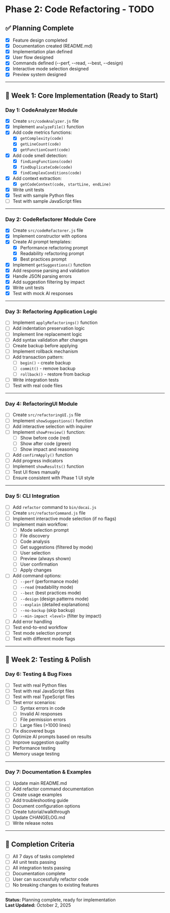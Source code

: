 # Phase 2: Code Refactoring - TODO

## ✅ Planning Complete

- [x] Feature design completed
- [x] Documentation created (README.md)
- [x] Implementation plan defined
- [x] User flow designed
- [x] Commands defined (--perf, --read, --best, --design)
- [x] Interactive mode selection designed
- [x] Preview system designed

---

## 📅 Week 1: Core Implementation (Ready to Start)

### Day 1: CodeAnalyzer Module
- [x] Create `src/codeAnalyzer.js` file
- [x] Implement `analyzeFile()` function
- [x] Add code metrics functions:
  - [x] `getComplexity(code)`
  - [x] `getLineCount(code)`
  - [x] `getFunctionCount(code)`
- [x] Add code smell detection:
  - [x] `findLongFunctions(code)`
  - [x] `findDuplicateCode(code)`
  - [x] `findComplexConditions(code)`
- [x] Add context extraction:
  - [x] `getCodeContext(code, startLine, endLine)`
- [x] Write unit tests
- [x] Test with sample Python files
- [ ] Test with sample JavaScript files

---

### Day 2: CodeRefactorer Module Core
- [x] Create `src/codeRefactorer.js` file
- [x] Implement constructor with options
- [x] Create AI prompt templates:
  - [x] Performance refactoring prompt
  - [x] Readability refactoring prompt
  - [x] Best practices prompt
- [x] Implement `getSuggestions()` function
- [x] Add response parsing and validation
- [x] Handle JSON parsing errors
- [x] Add suggestion filtering by impact
- [x] Write unit tests
- [x] Test with mock AI responses

---

### Day 3: Refactoring Application Logic
- [ ] Implement `applyRefactorings()` function
- [ ] Add indentation preservation logic
- [ ] Implement line replacement logic
- [ ] Add syntax validation after changes
- [ ] Create backup before applying
- [ ] Implement rollback mechanism
- [ ] Add transaction pattern:
  - [ ] `begin()` - create backup
  - [ ] `commit()` - remove backup
  - [ ] `rollback()` - restore from backup
- [ ] Write integration tests
- [ ] Test with real code files

---

### Day 4: RefactoringUI Module
- [ ] Create `src/refactoringUI.js` file
- [ ] Implement `showSuggestions()` function
- [ ] Add interactive selection with inquirer
- [ ] Implement `showPreview()` function:
  - [ ] Show before code (red)
  - [ ] Show after code (green)
  - [ ] Show impact and reasoning
- [ ] Add `confirmApply()` function
- [ ] Add progress indicators
- [ ] Implement `showResults()` function
- [ ] Test UI flows manually
- [ ] Ensure consistent with Phase 1 UI style

---

### Day 5: CLI Integration
- [ ] Add `refactor` command to `bin/docai.js`
- [ ] Create `src/refactorCommand.js` file
- [ ] Implement interactive mode selection (if no flags)
- [ ] Implement main workflow:
  - [ ] Mode selection prompt
  - [ ] File discovery
  - [ ] Code analysis
  - [ ] Get suggestions (filtered by mode)
  - [ ] User selection
  - [ ] Preview (always shown)
  - [ ] User confirmation
  - [ ] Apply changes
- [ ] Add command options:
  - [ ] `--perf` (performance mode)
  - [ ] `--read` (readability mode)
  - [ ] `--best` (best practices mode)
  - [ ] `--design` (design patterns mode)
  - [ ] `--explain` (detailed explanations)
  - [ ] `--no-backup` (skip backup)
  - [ ] `--min-impact <level>` (filter by impact)
- [ ] Add error handling
- [ ] Test end-to-end workflow
- [ ] Test mode selection prompt
- [ ] Test with different mode flags

---

## 📅 Week 2: Testing & Polish

### Day 6: Testing & Bug Fixes
- [ ] Test with real Python files
- [ ] Test with real JavaScript files
- [ ] Test with real TypeScript files
- [ ] Test error scenarios:
  - [ ] Syntax errors in code
  - [ ] Invalid AI responses
  - [ ] File permission errors
  - [ ] Large files (>1000 lines)
- [ ] Fix discovered bugs
- [ ] Optimize AI prompts based on results
- [ ] Improve suggestion quality
- [ ] Performance testing
- [ ] Memory usage testing

---

### Day 7: Documentation & Examples
- [ ] Update main README.md
- [ ] Add refactor command documentation
- [ ] Create usage examples
- [ ] Add troubleshooting guide
- [ ] Document configuration options
- [ ] Create tutorial/walkthrough
- [ ] Update CHANGELOG.md
- [ ] Write release notes

---

## 🎯 Completion Criteria

- [ ] All 7 days of tasks completed
- [ ] All unit tests passing
- [ ] All integration tests passing
- [ ] Documentation complete
- [ ] User can successfully refactor code
- [ ] No breaking changes to existing features

---

**Status:** Planning complete, ready for implementation  
**Last Updated:** October 2, 2025
